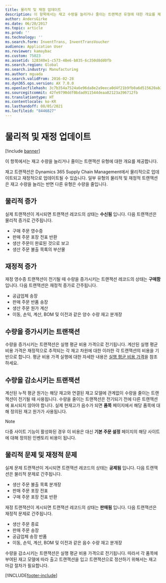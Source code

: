 ```yaml
---
title: 물리적 및 재정 업데이트
description: 이 항목에서는 재고 수량을 늘리거나 줄이는 트랜잭션 유형에 대한 개요를 제공합니다.
author: AndersGirke
ms.date: 06/20/2017
ms.topic: article
ms.prod: ''
ms.technology: ''
ms.search.form: InventTrans, InventTransVoucher
audience: Application User
ms.reviewer: kamaybac
ms.custom: 75023
ms.assetid: 128340e1-c573-48e6-b835-6c350d8dd0fb
ms.search.region: Global
ms.search.industry: Manufacturing
ms.author: mguada
ms.search.validFrom: 2016-02-28
ms.dyn365.ops.version: AX 7.0.0
ms.openlocfilehash: 3c7b354a7524a6e96da8e2a9eeca0d4f21b9fb0a6d515620ab3fe446425af17c
ms.sourcegitcommit: 42fe9790ddf0bdad911544deaa82123a396712fb
ms.translationtype: HT
ms.contentlocale: ko-KR
ms.lasthandoff: 08/05/2021
ms.locfileid: "8446827"
---
```

# <a name="physical-and-financial-updates"></a>물리적 및 재정 업데이트

[!include [banner](../includes/banner.md)]

이 항목에서는 재고 수량을 늘리거나 줄이는 트랜잭션 유형에 대한 개요를 제공합니다. 

재고 트랜잭션은 Dynamics 365 Supply Chain Management에서 물리적으로 업데이트되고 재정적으로 업데이트될 수 있습니다. 일부 유형의 물리적 및 재정적 트랜잭션은 재고 수량을 늘리는 반면 다른 유형은 수량을 줄입니다.

## <a name="physical-increases"></a>물리적 증가
실제 트랜잭션이 게시되면 트랜잭션 레코드의 상태는 **수신됨** 입니다. 다음 트랜잭션은 물리적 증가로 간주됩니다.

-   구매 주문 영수증
-   판매 주문 포장 전표 반환
-   생산 주문이 완료된 것으로 보고
-   생산 주문 불출 목록의 부산물

## <a name="financial-increases"></a>재정적 증가
재정 영수증 트랜잭션이 전기될 때 수량을 증가시키는 트랜잭션 레코드의 상태는 **구매함** 입니다. 다음 트랜잭션은 재정적 증가로 간주됩니다.

-   공급업체 송장
-   판매 주문 반품 송장
-   생산 주문 원가 계산
-   이동, 손익, 계산, BOM 및 이전과 같은 양수 수량 재고 분개장

## <a name="transactions-that-increase-quantity"></a>수량을 증가시키는 트랜잭션
수량을 증가시키는 트랜잭션은 실행 평균 비용 가격으로 전기됩니다. 계산된 실행 평균 비용 가격은 재정적으로 추적되는 각 재고 차원에 대한 이러한 각 트랜잭션의 비용을 기반으로 합니다. 평균 비용 가격 실행에 대한 자세한 내용은 [실행 평균 비용 가격](running-average-cost-price.md)을 참조하세요.

## <a name="transactions-that-decrease-quantity"></a>수량을 감소시키는 트랜잭션
계산된 누적 평균 원가는 해당 재고와 연결된 재고 모델에 관계없이 수량을 줄이는 트랜잭션이 전기될 때 사용됩니다. 수량을 줄이는 트랜잭션은 전기되기 전에 다른 트랜잭션에 표시되지 않아야 합니다. 실제 현재고가 음수가 되면 **품목** 페이지에서 해당 품목에 대해 정의된 재고 원가가 사용됩니다. 

> [!NOTE]
> 다중 사이트 기능이 활성화된 경우 이 비용은 대신 **기본 주문 설정** 페이지의 해당 사이트에 대해 정의된 인벤토리 비용이 됩니다.

## <a name="physical-issues-vs-financial-issues"></a>물리적 문제 및 재정적 문제
실제 문제 트랜잭션이 게시되면 트랜잭션 레코드의 상태는 **공제됨** 입니다. 다음 트랜잭션은 물리적 문제로 간주됩니다.

-   생산 주문 불출 목록 분개장
-   판매 주문 포장 전표
-   구매 주문 포장 전표 반환

재정 트랜잭션이 게시되면 트랜잭션 레코드의 상태는 **판매됨** 입니다. 다음 트랜잭션은 재정적 문제로 간주됩니다.

-   생산 주문 종료
-   판매 주문 송장
-   공급업체 송장 반품
-   이동, 손익, 계산, BOM 및 이전과 같은 음수 수량 재고 분개장

수량을 감소시키는 트랜잭션은 실행 평균 비용 가격으로 전기됩니다. 따라서 각 품목에 부여된 재고 모델에 따라 출고 트랜잭션을 입고 트랜잭션으로 정산하기 위해서는 재고 마감 절차가 필요합니다.


[!INCLUDE[footer-include](../../includes/footer-banner.md)]